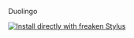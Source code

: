Duolingo

[![Install directly with freaken Stylus](https://img.shields.io/badge/Install%20directly%20with-Stylus-00adad.svg)](https://raw.githubusercontent.com/sonofactgnrd/Duolingo-Dark-Mode/master/Duolingo-Dracula-Theme.user.css)
